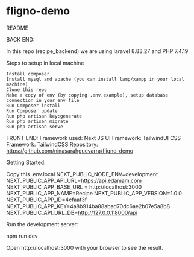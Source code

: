 # fligno-demo
README

BACK END:

In this repo (recipe_backend) we are using laravel 8.83.27 and PHP 7.4.19 

Steps to setup in local machine

    Install composer
    Install mysql and apache (you can install lamp/xampp in your local machine)
    Clone this repo
    Make a copy of env (by copying .env.example), setup database connection in your env file
    Run Composer install
    Run Composer update
    Run php artisan key:generate
    Run php artisan migrate
    Run php artisan serve

FRONT END:
Framework used: Next JS
UI Framework: TailwindUI
CSS Framework: TailwindCSS
Repository: https://github.com/ninasarahguevarra/fligno-demo

Getting Started:

Copy this .env.local
    NEXT_PUBLIC_NODE_ENV=development
    NEXT_PUBLIC_APP_API_URL=https://api.edamam.com
    NEXT_PUBLIC_APP_BASE_URL = http://localhost:3000
    NEXT_PUBLIC_APP_NAME=Recipe
    NEXT_PUBLIC_APP_VERSION=1.0.0
    NEXT_PUBLIC_APP_ID=4cfaaf3f
    NEXT_PUBLIC_APP_KEY=4a8b914ba88abad70dc6ae2b07e5a8b8
    NEXT_PUBLIC_API_URL_DB=http://127.0.0.1:8000/api

Run the development server:

npm run dev

Open http://localhost:3000 with your browser to see the result.


